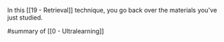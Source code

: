 In this [[19 - Retrieval]] technique, you go back over the materials you've just studied.

#summary of [[0 - Ultralearning]]
